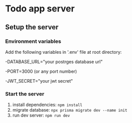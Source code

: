 # Todo app server

## Setup the server

### Environment variables

Add the following variables in '.env' file at root directory:

-DATABASE_URL="your postrges database url"

-PORT=3000 (or any port number)

-JWT_SECRET="your jwt secret"

### Start the server

1. install dependencies: `npm install`
2. migrate database: `npx prisma migrate dev --name init`
3. run dev server: `npm run dev`

